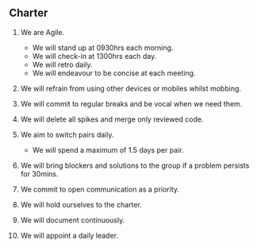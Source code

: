 ## Charter

1. We are Agile.   
    - We will stand up at 0930hrs each morning.
    - We will check-in at 1300hrs each day.
    - We will retro daily.
    - We will endeavour to be concise at each meeting.  


2. We will refrain from using other devices or mobiles whilst mobbing.

3. We will commit to regular breaks and be vocal when we need them.

4. We will delete all spikes and merge only reviewed code.  

5. We aim to switch pairs daily.    
    - We will spend a maximum of 1.5 days per pair.  


6. We will bring blockers and solutions to the group if a problem persists for 30mins.  

7. We commit to open communication as a priority.  

8. We will hold ourselves to the charter.  

9. We will document continuously.   

10. We will appoint a daily leader.  
